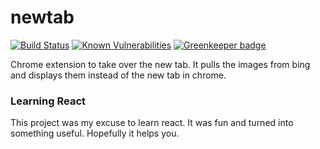 # newtab

[![Build Status](https://travis-ci.org/markis/newtab.svg?branch=master)](https://travis-ci.org/markis/newtab) [![Known Vulnerabilities](https://snyk.io/test/github/markis/newtab/badge.svg)](https://snyk.io/test/github/markis/newtab) [![Greenkeeper badge](https://badges.greenkeeper.io/markis/newtab.svg)](https://greenkeeper.io/)

Chrome extension to take over the new tab.  It pulls the images from bing and displays them instead of the new tab in chrome.

### Learning React

This project was my excuse to learn react. It was fun and turned into something useful.  Hopefully it helps you.
